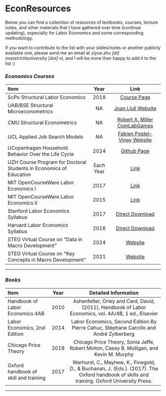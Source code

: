 # EconResources
Below you can find a collection of resources of textbooks, courses, lecture notes, and other materials that I have gathered over time (continue updating), especially for Labor Economics and some corresponding methodology.

If you want to contribute to the list with your slides/notes or another publicly available one, please send me an email at *ziyue.zhu [at] maastrichtuniversity [dot] nl*, and I will be more than happy to add it to the list :)

### *Economics Courses*
| Item                                               | Year | Link                                                                                                                                        | 
| :--------------------------------------------------| :---------: | :---------------------------------------------------------------------------------------------------------------------------------------: |
| ScPo Structural Labor Economics                    | 2018 | [Course Page](https://floswald.github.io/ScPo-Labor/notes.html)                                                                             |
| UAB/BSE Structural Microeconometrics               | NA   | [Joan Llull Website](https://joanllull.github.io/teaching.htm)                                                                              |
| CMU Structural Econometrics                        | NA   | [Robert A. Miller ComLabGames](https://comlabgames.com/structuraleconometrics/)                                                             |
| UCL Applied Job Search Models                      | NA   | [Fabien Postel-Vinay Website](https://sites.google.com/site/fabienpostelvinay/teaching?authuser=0)                                          |
| UCopenhagen Household Behavior Over the Life Cycle | 2024 | [Github Page](https://github.com/ThomasHJorgensen/HouseholdBehaviorCourse)                                                                  |
| UZH Course Program for Doctoral Students in Economics of Education | Each Year | [Link](https://www.educationeconomics.uzh.ch/en/Lehre/Aims.html)                                                       |
| MIT OpenCourseWare Labor Economics I               | 2017 | [Link](https://ocw.mit.edu/courses/14-661-labor-economics-i-fall-2017/pages/syllabus/)                                                      |
| MIT OpenCourseWare Labor Economics II              | 2015 | [Link](https://ocw.mit.edu/courses/14-662-labor-economics-ii-spring-2015/)                                                                  |                                           
| Stanford Labor Economics Syllabus                  | 2017 | [Direct Download](https://syllabus.stanford.edu/syllabus/downloadSyllabus?courseId=W17-ECON-247-01)                                         |
| Harvard Labor Economics Syllabus                   | 2016 | [Direct Download](https://canvas.harvard.edu/courses/16710/files/2673430/download?verifier=bZn9uBC5eDgS5L36Ea0OpfWVro0sSaCsWUIJX9wN&wrap=1) | 
| STEG Virtual Course on "Data in Macro Development" | 2024 | [Website](https://steg.cepr.org/events/virtual-course-data-macro-development)                                                               |
| STEG Virtual Course on "Key Concepts in Macro Development" | 2021 | [Website](https://steg.cepr.org/courses/virtual-course-key-concepts-macro-development)                                              |
---

### *Books*
| Item                                               | Year | Detailed Information                                                                                                                        | 
| :--------------------------------------------------| :----: | :------------------------------------------------------------------------------------------------------------------------------: |
| Handbook of Labor Economics 4AB                    | 2010 | Ashenfelter, Orley and Card, David, (2011), Handbook of Labor Economics, vol. 4A/4B, 1 ed., Elsevier                                        |
| Labor Economics, 2nd Edition                       | 2014 | Labor Economics, Second Edition By Pierre Cahuc, Stéphane Carcillo and André Zylberberg                                                     |
| Chicago Price Theory                               | 2019 | Chicago Price Theory, Sonia Jaffe, Robert Minton, Casey B. Mulligan, and Kevin M. Murphy                                                    |
| Oxford handbook of skill and training              | 2017 | Warhurst, C., Mayhew, K., Finegold, D., & Buchanan, J. (Eds.). (2017). The Oxford handbook of skills and training. Oxford University Press. |
---
